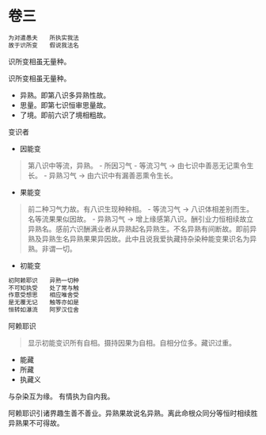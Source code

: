 # 卷三

```txt
为对遣愚夫　　所执实我法
故于识所变　　假说我法名
```

识所变相虽无量种。

识所变相虽无量种。
- 异熟。即第八识多异熟性故。
- 思量。即第七识恒审思量故。
- 了境。即前六识了境相粗故。

变识者
- 因能变
> 第八识中等流，异熟。
    - 所因习气
        - 等流习气 -> 由七识中善恶无记熏令生长。 
        - 异熟习气 -> 由六识中有漏善恶熏令生长。
- 果能变
> 前二种习气力故。有八识生现种种相。
    - 等流习气 -> 八识体相差别而生。名等流果果似因故。
    - 异熟习气 -> 增上缘感第八识。酬引业力恒相续故立异熟名。感前六识酬满业者从异熟起名异熟生。不名异熟有间断故。即前异熟及异熟生名异熟果果异因故。此中且说我爱执藏持杂染种能变果识名为异熟。非谓一切。

- 初能变

```txt
初阿赖耶识　　异熟一切种
不可知执受　　处了常与触
作意受想思　　相应唯舍受
是无覆无记　　触等亦如是
恒转如瀑流　　阿罗汉位舍
```

阿赖耶识
> 显示初能变识所有自相。摄持因果为自相。自相分位多。藏识过重。
- 能藏
- 所藏
- 执藏义

与杂染互为缘。
有情执为自内我。

阿赖耶识引诸界趣生善不善业。异熟果故说名异熟。离此命根众同分等恒时相续胜异熟果不可得故。


